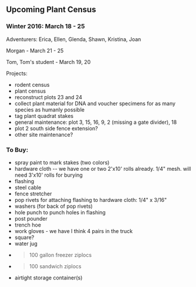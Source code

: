 ## Upcoming Plant Census
 
### Winter 2016: March 18 - 25

Adventurers: Erica, Ellen, Glenda, Shawn, Kristina, Joan

Morgan - March 21 - 25

Tom, Tom's student - March 19, 20

Projects:
* rodent census
* plant census
* reconstruct plots 23 and 24  
* collect plant material for DNA and voucher specimens for as many species as humanly possible
* tag plant quadrat stakes
* general maintenance: plot 3, 15, 16, 9, 2 (missing a gate divider), 18
* plot 2 south side fence extension?
* other site maintenance?

### To Buy: 
* spray paint to mark stakes (two colors)
* hardware cloth -- we have one or two 2'x10' rolls already. 1/4" mesh. will need 3'x10' rolls for burying 
* flashing
* steel cable
* fence stretcher
* pop rivets for attaching flashing to hardware cloth: 1/4" x 3/16"
* washers (for back of pop rivets)
* hole punch to punch holes in flashing
* post pounder
* trench hoe
* work gloves - we have I think 4 pairs in the truck
* square?
* water jug
* >100 gallon freezer ziplocs
* >100 sandwich ziplocs
* airtight storage container(s)

 